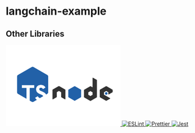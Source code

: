 # langchain-example


## Other Libraries

<a href="https://typestrong.org/ts-node/">
<img alt="TS-Node" src="https://raw.githubusercontent.com/TypeStrong/ts-node/main/logo.svg" 
  width="300"
/>
</a>

<a href="https://eslint.org/icon-512.png">
<img alt="ESLint" src="https://www.vectorlogo.zone/logos/eslint/eslint-ar21.png" 
  width="300"
/>
</a>

<a href="https://prettier.io/">
<img alt="Prettier" src="https://gregberge.com/static/a15f8dc6cde9d6dc9e94a2edb43b6108/2ceb4/banner.png" 
  width="300"
/>

</a>
<a href="https://jestjs.io/ja/">
<img alt="Jest" src="https://jestjs.io/ja/img/opengraph.png" 
  width="300"
/>
</a>
